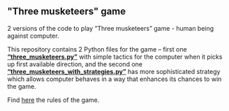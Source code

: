 <html>
    <h2>"Three musketeers" game </h2>
    <p>2 versions of the code to play “Three musketeers” game - human being against computer.</p>
    <p>This repository contains 2 Python files for the game – first one <a href="https://github.com/yivash/3-musketeers-game_Python/blob/master/three_musketeers.py"><b>“three_musketeers.py”</b></a> with simple tactics for the computer when it picks up first available direction, and the second one <a href="https://github.com/yivash/3-musketeers-game_Python/blob/master/three_musketeers_with_strategies.py"><b>“three_musketeers_with_strategies.py”</b></a> has more sophisticated strategy which allows computer behaves in a way that enhances its chances to win the game.</p>
    <p>Find <a href="http://en.wikipedia.org/wiki/Three_Musketeers_%28game%29">here</a> the rules of the game.</p>
</html>

